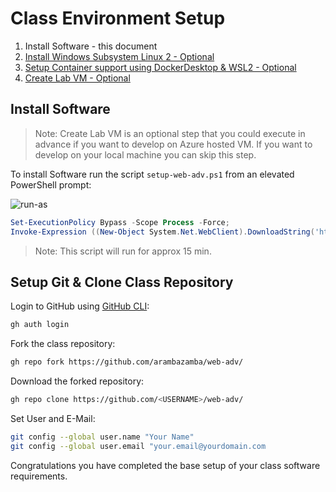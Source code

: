 # Class Environment Setup

1. Install Software - this document
2. [Install Windows Subsystem Linux 2 - Optional](./windows-subsystem-linux/)
3. [Setup Container support using DockerDesktop & WSL2 - Optional](./docker/)
4. [Create Lab VM - Optional](./lab-vm/)

## Install Software

>Note: Create Lab VM is an optional step that you could execute in advance if you want to develop on Azure hosted VM. If you want to develop on your local machine you can skip this step.

To install Software run the script `setup-web-adv.ps1` from an elevated PowerShell prompt:

![run-as](_images/run-as.jpg)

```powershell
Set-ExecutionPolicy Bypass -Scope Process -Force;
Invoke-Expression ((New-Object System.Net.WebClient).DownloadString('https://raw.githubusercontent.com/arambazamba/web-adv/master/setup/setup-web-adv.ps1'))
```

> Note: This script will run for approx 15 min. 

## Setup Git & Clone Class Repository

Login to GitHub using [GitHub CLI](https://cli.github.com/manual/):

```bash
gh auth login
```

Fork the class repository:

```bash
gh repo fork https://github.com/arambazamba/web-adv/
```

Download the forked repository:

```bash 
gh repo clone https://github.com/<USERNAME>/web-adv/
```

Set User and E-Mail:

```bash
git config --global user.name "Your Name"
git config --global user.email "your.email@yourdomain.com
```

Congratulations you have completed the base setup of your class software requirements.